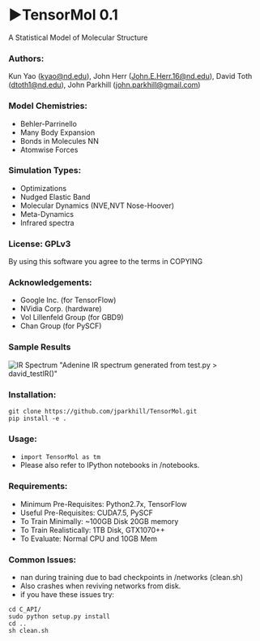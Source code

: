 # &#9658;TensorMol 0.1
A Statistical Model of Molecular Structure

### Authors:
 Kun Yao (kyao@nd.edu), John Herr (John.E.Herr.16@nd.edu),
 David Toth (dtoth1@nd.edu), John Parkhill (john.parkhill@gmail.com)

### Model Chemistries:
 - Behler-Parrinello
 - Many Body Expansion
 - Bonds in Molecules NN
 - Atomwise Forces

### Simulation Types:
 - Optimizations
 - Nudged Elastic Band
 - Molecular Dynamics (NVE,NVT Nose-Hoover)
 - Meta-Dynamics
 - Infrared spectra

### License: GPLv3
By using this software you agree to the terms in COPYING

### Acknowledgements:
 - Google Inc. (for TensorFlow)
 - NVidia Corp. (hardware)
 - Vol Lillenfeld Group (for GBD9)
 - Chan Group (for PySCF)

### Sample Results
![IR Spectrum](TensorMol/notebooks/adenine.PNG) "Adenine IR spectrum generated from test.py > david_testIR()"

### Installation:
```
git clone https://github.com/jparkhill/TensorMol.git
pip install -e .
```

### Usage:
 - ```import TensorMol as tm```
 - Please also refer to IPython notebooks in /notebooks.

### Requirements:
- Minimum Pre-Requisites: Python2.7x, TensorFlow
- Useful Pre-Requisites: CUDA7.5, PySCF
- To Train Minimally: ~100GB Disk 20GB memory
- To Train Realistically: 1TB Disk, GTX1070++
- To Evaluate: Normal CPU and 10GB Mem

### Common Issues:
- nan during training due to bad checkpoints in /networks (clean.sh)
- Also crashes when reviving networks from disk.
- if you have these issues try:

```
cd C_API/
sudo python setup.py install
cd ..
sh clean.sh
```
